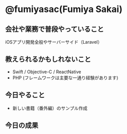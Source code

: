# @fumiyasac(Fumiya Sakai)

## 会社や業務で普段やっていること

iOSアプリ開発全般やサーバーサイド（Laravel）

## 教えられるかもしれないこと

+ Swift / Objective-C / ReactNative
+ PHP (フレームワークは主要な一通り経験があります)

## 今日やること

+ 新しい書籍（番外編）のサンプル作成

## 今日の成果
